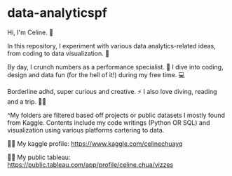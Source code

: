 # data-analyticspf
Hi, I'm Celine. 👋 

In this repository, I experiment with various data analytics-related ideas, from coding to data visualization. 🧪

By day, I crunch numbers as a performance specialist. 🔎 I dive into coding, design and data fun (for the hell of it!) during my free time. 💻

Borderline adhd, super curious and creative. ⚡ I also love diving, reading and a trip. 🚀✨

^My folders are filtered based off projects or public datasets I mostly found from Kaggle.
Contents include my code writings (Python OR SQL) and visualization using various platforms cartering to data. 

👷🏼 My kaggle profile: https://www.kaggle.com/celinechuayq

✍🏻 My public tableau: https://public.tableau.com/app/profile/celine.chua/vizzes
